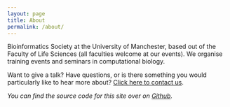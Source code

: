 ```yaml
---
layout: page
title: About
permalink: /about/
---
```


Bioinformatics Society at the University of Manchester, based out of the Faculty of Life Sciences (all faculties welcome at our events). We organise training events and seminars in computational biology.

Want to give a talk? Have questions, or is there something you would particularly like to hear more about? [Click here to contact us](http://uombio.info/contact).

_You can find the source code for this site over on [Github](https://github.com/UoMBioinfoSoc/UoMBioinfoSoc.github.io)._
